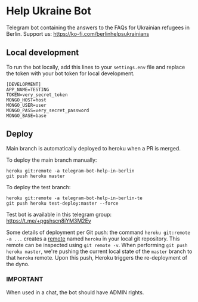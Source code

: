 # Help Ukraine Bot
Telegram bot containing the answers to the FAQs for Ukrainian refugees in Berlin.
Support us: https://ko-fi.com/berlinhelpsukrainians

## Local development
To run the bot locally, add this lines to your `settings.env` file and replace the token with your bot token for local 
development.

```env
[DEVELOPMENT]
APP_NAME=TESTING
TOKEN=very_secret_token
MONGO_HOST=host
MONGO_USER=user
MONGO_PASS=very_secret_password
MONGO_BASE=base
```

## Deploy
Main branch is automatically deployed to heroku when a PR is merged.

To deploy the main branch manually:
```shell
heroku git:remote -a telegram-bot-help-in-berlin
git push heroku master
```

To deploy the test branch:
```shell
heroku git:remote -a telegram-bot-help-in-berlin-te 
git push heroku test-deploy:master --force
```

Test bot is available in this telegram group: https://t.me/+pgshscn8iYM3M2Ey

Some details of deployment per Git push: the command `heroku git:remote -a ...`
creates a [remote](https://git-scm.com/docs/git-remote) named `heroku` in your
local git repository. This remote can be inspected using `git remote -v`. When
performing `git push heroku master`, we're pushing the current local state of
the `master` branch to that `heroku` remote. Upon this push, Heroku triggers
the re-deployment of the dyno.

### IMPORTANT
When used in a chat, the bot should have ADMIN rights.
